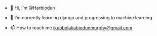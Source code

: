 - 👋 Hi, I’m @Harbiodun

- 🌱 I’m currently learning django and progressing to machine learning

- 📫 How to reach me ikuobolatiabiodunmurphy@gmail.com

<!---
Harbiodun0122/Harbiodun0122 is a ✨ special ✨ repository because its `README.md` (this file) appears on your GitHub profile.
You can click the Preview link to take a look at your changes.
--->
